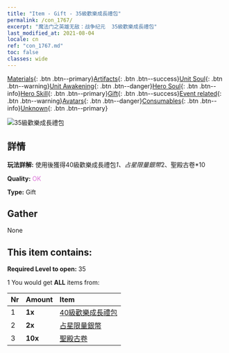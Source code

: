 ```yaml
---
title: "Item - Gift - 35級歡樂成長禮包"
permalink: /con_1767/
excerpt: "魔法门之英雄无敌：战争纪元  35級歡樂成長禮包"
last_modified_at: 2021-08-04
locale: cn
ref: "con_1767.md"
toc: false
classes: wide
---
```

 [Materials](/ItemsCN/){: .btn .btn--primary}[Artifacts](/ItemsCN/Artifacts/){: .btn .btn--success}[Unit Soul](/ItemsCN/UnitSoul/){: .btn .btn--warning}[Unit Awakening](/ItemsCN/UnitAwakening/){: .btn .btn--danger}[Hero Soul](/ItemsCN/HeroSoul/){: .btn .btn--info}[Hero Skill](/ItemsCN/HeroSkill/){: .btn .btn--primary}[Gift](/ItemsCN/Gift/){: .btn .btn--success}[Event related](/ItemsCN/Events/){: .btn .btn--warning}[Avatars](/ItemsCN/Avatars/){: .btn .btn--danger}[Consumables](/ItemsCN/Consumables/){: .btn .btn--info}[Unknown](/ItemsCN/Unknown/){: .btn .btn--primary}

 ![35級歡樂成長禮包](/images/t/i_907219.png)

## 詳情
 **玩法詳解:** 使用後獲得40級歡樂成長禮包*1、占星限量銀幣*2、聖殿古卷*10

 **Quality:** <span style="color: #DA70D6">OK</span>

 **Type:** Gift

## Gather

  None

## This item contains:

 **Required Level to open:** 35

 1 You would get **ALL** items  from:

  | Nr | Amount |     Item    |
  |:---|:-------|:------------|
  | 1 |  **1x** | [40級歡樂成長禮包](/cn/Items/con_1768/) |  | 
  | 2 |  **2x** | [占星限量銀幣](/cn/Items/con_969/) |  | 
  | 3 |  **10x** | [聖殿古卷](/cn/Items/con_697/) |  | 
